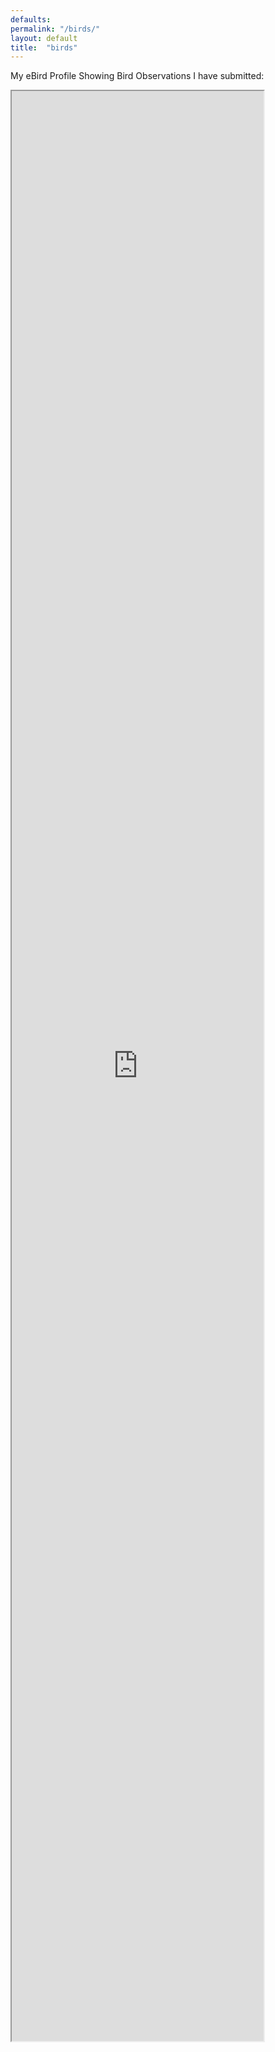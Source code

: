 ```yaml
---
defaults:
permalink: "/birds/"
layout: default
title:  "birds"
---
```


My eBird Profile Showing Bird Observations I have submitted:  

<iframe  width="80%" height="80%" src="http://ebird.org/ebird/profile/NDk4NDUz/world"></iframe>
